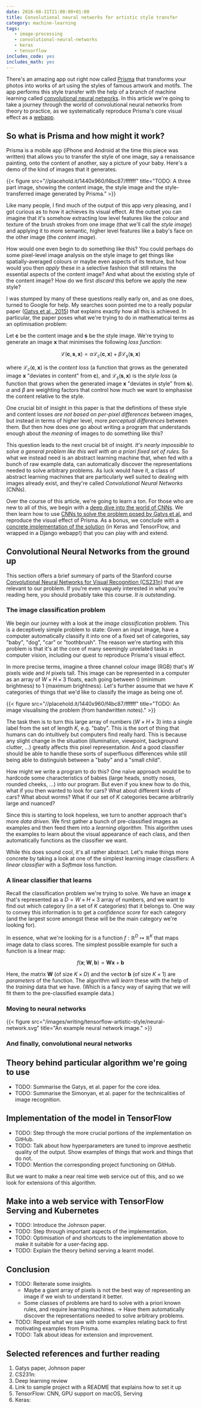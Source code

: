 ```yaml
---
date: 2016-08-31T21:00:00+01:00
title: Convolutional neural networks for artistic style transfer
category: machine-learning
tags:
   - image-processing
   - convolutional-neural-networks
   - keras
   - tensorflow
includes_code: yes
includes_math: yes
---
```


There's an amazing app out right now called [Prisma][prisma] that
transforms your photos into works of art using the styles of famous
artwork and motifs. The app performs this style transfer with the help
of a branch of machine learning called [convolutional neural
networks][cnn-wikipedia]. In this article we're going to take a
journey through the world of convolutional neural networks from theory
to practice, as we systematically reproduce Prisma's core visual
effect as a [webapp][neural-style-implementation].

## So what is Prisma and how might it work?

Prisma is a mobile app (iPhone and Android at the time this piece was
written) that allows you to transfer the style of one image, say a
renaissance painting, onto the content of another, say a picture of
your baby. Here's a demo of the kind of images that it generates.

{{< figure src="//placehold.it/1440x960/f4bc87/ffffff" title="TODO: A three part image, showing the content image, the style image and the style-transferred image generated by Prisma." >}}

Like many people, I find much of the output of this app very pleasing,
and I got curious as to how it achieves its visual effect. At the
outset you can imagine that it's somehow extracting low level features
like the colour and texture of the brush strokes from one image (that
we'll call the *style image*) and applying it to more semantic, higher
level features like a baby's face on the other image (the *content
image*).

How would one even begin to do something like this? You could perhaps
do some pixel-level image analysis on the style image to get things
like spatially-averaged colours or maybe even aspects of its texture,
but how would you then *apply* these in a selective fashion that still
retains the essential aspects of the content image? And what about the
existing style of the content image?  How do we first *discard* this
before we apply the new style?

I was stumped by many of these questions really early on, and as one
does, turned to Google for help. My searches soon pointed me to a
really popular paper ([Gatys et al., 2015][neural-style-gatys-etal])
that explains exactly how all this is achieved. In particular, the
paper poses what we're trying to do in mathematical terms as an
optimisation problem:

Let $\mathbf{c}$ be the content image and $\mathbf{s}$ be the style
image. We're trying to generate an image $\mathbf{x}$ that minimises
the following *loss function*:

$$
\mathcal{L}(\mathbf{c}, \mathbf{s}, \mathbf{x}) =
\alpha \mathcal{L}_c(\mathbf{c}, \mathbf{x}) +
\beta \mathcal{L}_s(\mathbf{s}, \mathbf{x})
$$

where $\mathcal{L}_c(\mathbf{c}, \mathbf{x})$ is the *content loss* (a
function that grows as the generated image $\mathbf{x}$ "deviates in
content" from $\mathbf{c}$), and $\mathcal{L}_s(\mathbf{s}, \mathbf{x})$
is the *style loss* (a function that grows when the generated image
$\mathbf{x}$ "deviates in style" from $\mathbf{s}$). $\alpha$ and
$\beta$ are weighting factors that control how much we want to
emphasise the content relative to the style.

One crucial bit of insight in this paper is that the definitions of
these style and content losses *are not based on per-pixel
differences* between images, but instead in terms of higher level,
more *perceptual differences* between them. But then how does one go
about writing a program that understands enough about the *meaning* of
images to do something like this?

This question leads to the next crucial bit of insight.  *It's nearly
impossible to solve a general problem like this well with an a priori
fixed set of rules.* So what we instead need is an abstract learning
machine that, when fed with a bunch of raw example data, can
automatically discover the representations needed to solve arbitrary
problems. As luck would have it, a class of abstract learning machines
that are particularly well suited to dealing with images already
exist, and they're called *Convolutional Neural Networks* (CNNs).

Over the course of this article, we're going to learn a ton. For those
who are new to all of this, we begin with a [deep dive into the world
of CNNs][cnn-primer]. We then learn how to use [CNNs to solve the
problem posed by Gatys et al.][neural-style-algorithm] and reproduce
the visual effect of Prisma. As a bonus, we conclude with a [concrete
implementation of the solution][neural-style-implementation] (in Keras
and TensorFlow, and wrapped in a Django webapp!) that you can play
with and extend.

## Convolutional Neural Networks from the ground up

This section offers a brief summary of parts of the Stanford course
[Convolutional Neural Networks for Visual Recognition (CS231n)][cs231n]
that are relevant to our problem. If you’re even vaguely interested in
what you're reading here, you should probably take this course. *It is
outstanding*.

### The image classification problem

We begin our journey with a look at the *image classification*
problem. This is a deceptively simple problem to state: Given an input
image, have a computer automatically classify it into one of a fixed
set of categories, say "baby", "dog", "car" or "toothbrush". The
reason we're starting with this problem is that it's at the core of
many seemingly unrelated tasks in computer vision, including our quest
to reproduce Prisma's visual effect.

In more precise terms, imagine a three channel colour image (RGB)
that's $W$ pixels wide and $H$ pixels tall. This image can be
represented in a computer as an array of $W \times H \times 3$ floats,
each going between $0$ (minimum brightness) to $1$ (maximum
brightness). Let's further assume that we have $K$ categories of
things that we'd like to classify the image as being one of.

{{< figure src="//placehold.it/1440x960/f4bc87/ffffff" title="TODO: An image visualising the problem (from handwritten notes)." >}}

The task then is to turn this large array of numbers ($W \times H
\times 3$) into a single label from the set of length $K$, e.g.
"baby". This is the sort of thing that humans can do intuitively but
computers find really hard. This is because any slight change in the
situation (illumination, viewpoint, background clutter, ...)  greatly
affects this pixel representation. And a good classifier should be
able to handle these sorts of superfluous differences while still
being able to distinguish between a "baby" and a "small child".

How might we write a program to do this? One naïve approach would be
to hardcode some characteristics of babies (large heads, snotty noses,
rounded cheeks, ...) into our program. But even if you knew how to do
this, what if you then wanted to look for cars? What about different
kinds of cars? What about worms? What if our set of $K$ categories
became arbitrarily large and nuanced?

Since this is starting to look hopeless, we turn to another approach
that's more *data driven*. We first gather a bunch of pre-classified
images as examples and then feed them into a *learning
algorithm*. This algorithm uses the examples to learn about the visual
appearance of each class, and then automatically functions as the
classifier we want.

While this does sound cool, it's all rather abstract. Let's make
things more concrete by taking a look at one of the simplest learning
image classifiers: A *linear classifier* with a *Softmax* loss
function.

### A linear classifier that learns

Recall the classification problem we're trying to solve. We have an
image $\mathbf{x}$ that's represented as a $D = W \times H \times 3$
array of numbers, and we want to find out which category (in a set of
$K$ categories) that it belongs to. One way to convey this information
is to get a *confidence score* for each category (and the largest
score amongst these will be the main category we're looking for).

In essence, what we're looking for is a function $f: \mathbb{R}^D
\mapsto \mathbb{R}^{K}$ that maps image data to class scores. The
simplest possible example for such a function is a linear map:

$$f(\mathbf{x}; \mathbf{W}, \mathbf{b}) = \mathbf{W}\mathbf{x} + \mathbf{b}$$

Here, the matrix $\mathbf{W}$ (of size $K \times D$) and the vector
$\mathbf{b}$ (of size $K \times 1$) are *parameters* of the
function. The algorithm will *learn* these with the help of the
*training* data that we have. (Which is a fancy way of saying that we
will fit them to the pre-classified example data.)

### Moving to neural networks

{{< figure src="/images/writing/tensorflow-artistic-style/neural-network.svg" title="An example neural network image." >}}

### And finally, convolutional neural networks

## Theory behind particular algorithm we're going to use

- TODO: Summarise the Gatys, et al. paper for the core idea.
- TODO: Summarise the Simonyan, et al. paper for the technicalities of
  image recognition.

## Implementation of the model in TensorFlow

- TODO: Step through the more crucial portions of the implementation
  on GitHub.
- TODO: Talk about how hyperparameters are tuned to improve aesthetic
  quality of the output. Show examples of things that work and things
  that do not.
- TODO: Mention the corresponding project functioning on GitHub.

But we want to make a near real time web service out of this, and so
we look for extensions of this algorithm.

## Make into a web service with TensorFlow Serving and Kubernetes

- TODO: Introduce the Johnson paper.
- TODO: Step through important aspects of the implementation.
- TODO: Optimisation of and shortcuts to the implementation above to
  make it suitable for a user-facing app.
- TODO: Explain the theory behind serving a learnt model.

## Conclusion

- TODO: Reiterate some insights.
  - Maybe a giant array of pixels is not the best way of representing
    an image if we wish to understand it better.
  - Some classes of problems are hard to solve with a priori known
    rules, and require learning machines. -> Have them automatically
    discover the representations needed to solve arbitrary problems.
- TODO: Repeat what we saw with some examples relating back to first
  motivating examples from Prisma.
- TODO: Talk about ideas for extension and improvement.


## Selected references and further reading

1. Gatys paper, Johnson paper
2. CS231n:
3. Deep learning review
4. Link to sample project with a README that explains how to set it up
5. TensorFlow: CNN, GPU support on macOS, Serving
6. Keras:

[prisma]: http://prisma-ai.com
[cnn-wikipedia]: https://en.wikipedia.org/wiki/Convolutional_neural_network
[cnn-primer]: #convolutional-neural-networks-from-the-ground-up
[neural-style-gatys-etal]: https://arxiv.org/abs/1508.06576
[neural-style-implementation]: https://TODO
[neural-style-algorithm]: #theory-behind-particular-algorithm-we-re-going-to-use
[cs231n]: http://cs231n.stanford.edu

